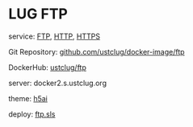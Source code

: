 # LUG FTP

service: [FTP](ftp://ftp.ustclug.org), [HTTP](http://ftp.ustclug.org), [HTTPS](https://ftp.ustclug.org)

Git Repository: [github.com/ustclug/docker-image/ftp](https://github.com/ustclug/docker-image/tree/master/ftp)

DockerHub: [ustclug/ftp](https://hub.docker.com/r/ustclug/ftp/)

server: docker2.s.ustclug.org

theme: [h5ai](https://larsjung.de/h5ai/)

deploy: [ftp.sls](https://git.ustclug.org/ustclug/sls/blob/master/service/ftp.sls)